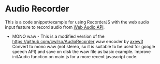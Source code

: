 # Audio Recorder

This is a code snippet/example for using RecorderJS with the web audio input feature to record audio from
[Web Audio API](https://dvcs.w3.org/hg/audio/raw-file/tip/webaudio/specification.html).  
- MONO waw -
This is a modified version of the https://github.com/cwilso/AudioRecorder
waw encoder by [axew3](https://www.axew3.com/w3/)
Convert to mono waw (not stereo, so it is suitable to be used for google speech API) and save on disk the waw file as basic example.
Improve initAudio function on main.js for a more recent javascript code.
